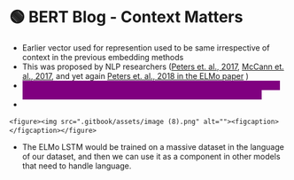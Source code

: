 # 🟢 BERT Blog - Context Matters

* Earlier vector used for represention used to be same irrespective of context in the previous embedding methods
* This was proposed by NLP researchers ([Peters et. al., 2017](https://arxiv.org/abs/1705.00108), [McCann et. al., 2017](https://arxiv.org/abs/1708.00107), and yet again [Peters et. al., 2018 in the ELMo paper](https://arxiv.org/pdf/1802.05365.pdf) )
* <mark style="color:purple;background-color:purple;">**Instead of using a fixed embedding for each word, ELMo looks at the entire sentence before assigning each word in it an embedding.**</mark>
*

    <figure><img src=".gitbook/assets/image (8).png" alt=""><figcaption></figcaption></figure>
* The ELMo LSTM would be trained on a massive dataset in the language of our dataset, and then we can use it as a component in other models that need to handle language.
